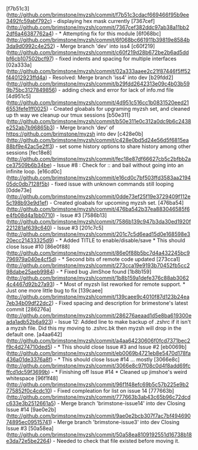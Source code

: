 [f7b51c3] (http://github.com/brimstone/myzsh/commit/f7b51c3cdacf669466f95b9ee3492fc59abf792c) - displaying hex mask currently
[7367cef] (http://github.com/brimstone/myzsh/commit/7367cef382ddc97ab38a11bb22df6a46387762a4) - * Attempting fix for this module
[6f068bc] (http://github.com/brimstone/myzsh/commit/6f068bc661911b39819e8584b3da9d0992c4e252) - Merge branch 'dev' into iss4
[c60f219] (http://github.com/brimstone/myzsh/commit/c60f219d28b672be2b6ad5ddbf6cb107502bcf97) - fixed indents and spacing for multiple interfaces
[02a333a] (http://github.com/brimstone/myzsh/commit/02a333aaee2c21f87446f5ff52f44012923ffd4a) - Resolved: Merge branch 'iss4' into dev
[b29fdd2] (http://github.com/brimstone/myzsh/commit/b29fdd2642313e09c4b03b599b75bc3127849856) - adding check and error for lack of info.md file
[4d951c5] (http://github.com/brimstone/myzsh/commit/4d951c516cc1b0831520eed216553fefe1ff0025) - Created gloabals for upgraming myzsh set, and cleaned up th way we cleanup our tmux sessions
[b50e311] (http://github.com/brimstone/myzsh/commit/b50e311e0c312a0dc9b6c2438e252ab7b96865b3) - Merge branch 'dev' of https://github.com/brimstone/myzsh into dev
[c428e0b] (http://github.com/brimstone/myzsh/commit/c428e0bd5d24e56d5f6815ea88bf9e42ac5e2ff3) - set some history options to share history among other sessions
[fec18e8] (http://github.com/brimstone/myzsh/commit/fec18e87df66627cb5c2bfbb2ace37509b6b34be) - Issue #8 : Check for :: and bail without going into an infinite loop.
[e16cd0c] (http://github.com/brimstone/myzsh/commit/e16cd0c7bf503ffd3583aa219405dc0db7128f5b) - fixed issue with unknown commands still looping
[0dde73e] (http://github.com/brimstone/myzsh/commit/0dde73ef25f19e3729409f112e5c198b93e9d1ef) - Created gloabals for upcoming myzsh set.
[476ba54] (http://github.com/brimstone/myzsh/commit/476ba542b37ea883046585f6e4fb08d4a1bb0710) - Issue #3
[7586b13] (http://github.com/brimstone/myzsh/commit/7586b139c947b3da30ed1920f221281af639c640) - Issue #3
[201c7c5] (http://github.com/brimstone/myzsh/commit/201c7c5d6ead15d0e168598e320ecc21433325d9) - * Added TITLE to enable/disable/save * This should close Issue #10
[86e0f88] (http://github.com/brimstone/myzsh/commit/86e0f88b5bc7d4a432245bc9796979a040e4cf5d) - * Second bits of remote code updated
[273cca1] (http://github.com/brimstone/myzsh/commit/273cca19e9193b70452fb5cc298dabe25aeb9984) - * Fixed bug JimShoe found
[1b8b159] (http://github.com/brimstone/myzsh/commit/1b8b159a1defe376c88ab30624c4467d92b27a93) - * Most of myzsh list reworked for remote support. * Just one more little bug to fix
[139caee] (http://github.com/brimstone/myzsh/commit/139caee9c4010f87d123b24ea7eb34b09df22dc2) - Fixed spacing and description for brimestone's latest commit
[286276a] (http://github.com/brimstone/myzsh/commit/286276aeaad1d5e8ba619300eada1adb52b6a923) - Issue 12: Added line to make backup of .zshrc if it isn't a myzsh file. Did this my moving to .zshrc.bk then myzsh will drop in the default one.
[a4aa642] (http://github.com/brimstone/myzsh/commit/a4aa64230606f0fcd7371bec2f9c4d274710ded5) - * This should close Issue #3 and Issue #2
[eb0069b] (http://github.com/brimstone/myzsh/commit/eb0069b4721eb8e5470d178fa436a01de3376a8f) - * This should close Issue #14 ... mostly
[3066e8c] (http://github.com/brimstone/myzsh/commit/3066e8c97f08c0d4f8add69fcffcd1dc59f3699b) - * Finishing off Issue #14 * Cleaned up jimshoe's weird whitespace
[96f1f48] (http://github.com/brimstone/myzsh/commit/96f1f48efc69b5c57b225e9b2775852f0c4cdc10) - Fixed compleation for list on issue 14
[777663b] (http://github.com/brimstone/myzsh/commit/777663b3ab43c65b96c72dcdc633e3b2512661a5) - Merge branch 'brimstone-issue14' into dev Closing Issue #14
[9ae0e2b] (http://github.com/brimstone/myzsh/commit/9ae0e2bcb307f7ac7bf49469074895ec09515741) - Merge branch 'brimstone-issue3' into dev Closing Issue #3
[50a58ea] (http://github.com/brimstone/myzsh/commit/50a58ea8109192551d16738b18e3da72e5be2264) - Needed to check that file existed before moving it.